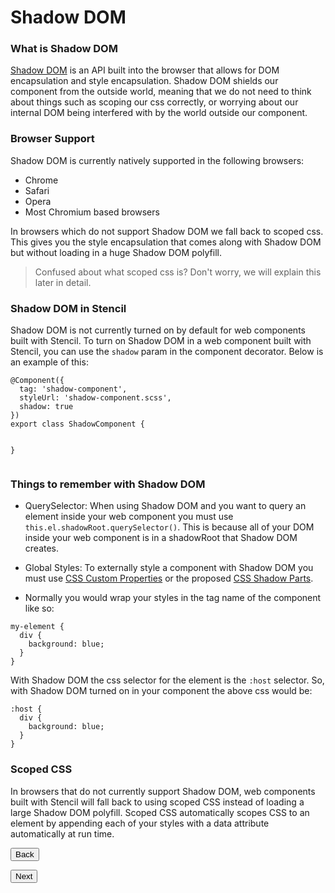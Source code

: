 <h1 id="shadow-dom">Shadow DOM</h1>
<h3 id="what-is-shadow-dom">What is Shadow DOM</h3>
<p><a href="https://developers.google.com/web/fundamentals/web-components/shadowdom">Shadow DOM</a> is an API built into the browser that allows for DOM encapsulation and style encapsulation. Shadow DOM shields our component from the outside world, meaning that we do not need to think about things such as scoping our css correctly, or worrying about our internal DOM being interfered with by the world outside our component.</p>
<h3 id="browser-support">Browser Support</h3>
<p>Shadow DOM is currently natively supported in the following browsers:</p>
<ul>
<li>Chrome</li>
<li>Safari</li>
<li>Opera</li>
<li>Most Chromium based browsers</li>
</ul>
<p>In browsers which do not support Shadow DOM we fall back to scoped css. This gives you the style encapsulation that comes along with Shadow DOM but without loading in a huge Shadow DOM polyfill.</p>
<blockquote>
<p>Confused about what scoped css is? Don&#39;t worry, we will explain this later in detail.</p>
</blockquote>
<h3 id="shadow-dom-in-stencil">Shadow DOM in Stencil</h3>
<p>Shadow DOM is not currently turned on by default for web components built with Stencil. To turn on Shadow DOM in a web component built with Stencil, you can use the <code>shadow</code> param in the component decorator. Below is an example of this:</p>
<pre><code>@Component({
  tag: <span class="hljs-string">'shadow-component'</span>,
  styleUrl: <span class="hljs-string">'shadow-component.scss'</span>,
  shadow: <span class="hljs-literal">true</span>
})
<span class="hljs-keyword">export</span> <span class="hljs-class"><span class="hljs-keyword">class</span> <span class="hljs-title">ShadowComponent</span> {</span>

}
</code></pre><h3 id="things-to-remember-with-shadow-dom">Things to remember with Shadow DOM</h3>
<ul>
<li><p>QuerySelector: When using Shadow DOM and you want to query an element inside your web component you must use <code>this.el.shadowRoot.querySelector()</code>. This is because all of your DOM inside your web component is in a shadowRoot that Shadow DOM creates.</p>
</li>
<li><p>Global Styles: To externally style a component with Shadow DOM you must use <a href="https://developer.mozilla.org/en-US/docs/Web/CSS/Using_CSS_variables">CSS Custom Properties</a> or the proposed <a href="https://meowni.ca/posts/part-theme-explainer/">CSS Shadow Parts</a>.</p>
</li>
<li><p>Normally you would wrap your styles in the tag name of the component like so:</p>
</li>
</ul>
<pre><code>my-<span class="hljs-class">element </span>{
  <span class="hljs-class">div </span>{
<span class="hljs-symbol">    background:</span> blue;
  }
}
</code></pre><p>With Shadow DOM the css selector for the element is the <code>:host</code> selector. So, with Shadow DOM turned on in your component the above css would be:</p>
<pre><code><span class="hljs-symbol">:host</span> {
  div {
    background: blue;
  }
}
</code></pre><h3 id="scoped-css">Scoped CSS</h3>
<p>In browsers that do not currently support Shadow DOM, web components built with Stencil will fall back to using scoped CSS instead of loading a large Shadow DOM polyfill. Scoped CSS automatically scopes CSS to an element by appending each of your styles with a data attribute automatically at run time. </p>
<p><stencil-route-link url="/docs/service-workers" router="#router" custom="true">
  <button class="backButton">
    Back
  </button>
</stencil-route-link></p>
<p><stencil-route-link url="/docs/distribution" custom="true">
  <button class="nextButton">
    Next
  </button>
</stencil-route-link></p>
